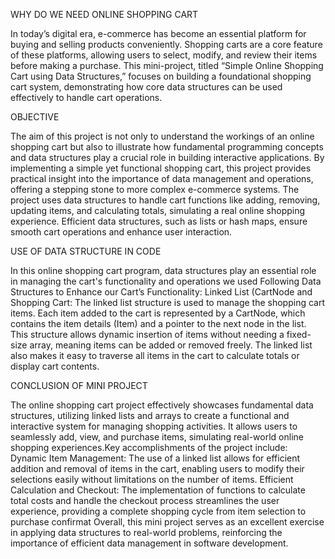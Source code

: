 WHY DO WE NEED ONLINE SHOPPING CART

In today’s digital era, e-commerce has become an essential platform for buying and selling products conveniently. Shopping carts are a core feature of these platforms, allowing users to select, modify, and review their items before making a purchase. This mini-project, titled “Simple Online Shopping Cart using Data Structures,” focuses on building a foundational shopping cart system, demonstrating how core data structures can be used effectively to handle cart operations.

OBJECTIVE

The aim of this project is not only to understand the workings of an online shopping cart but also to illustrate how fundamental programming concepts and data structures play a crucial role in building interactive applications. By implementing a simple yet functional shopping cart, this project provides practical insight into the importance of data management and operations, offering a stepping stone to more complex e-commerce systems.
The project uses data structures to handle cart functions like adding, removing, updating items, and calculating totals, simulating a real online shopping experience. Efficient data structures, such as lists or hash maps, ensure smooth cart operations and enhance user interaction. 

USE OF DATA STRUCTURE IN CODE

In this online shopping cart program, data structures play an essential role in managing the cart's functionality and operations we used  Following Data Structures to Enhance our Cart’s Functionality:
Linked List (CartNode and Shopping Cart:
The linked list structure is used to manage the shopping cart items. Each item added to the cart is represented by a CartNode, which contains the item details (Item) and a pointer to the next node in the list.
This structure allows dynamic insertion of items without needing a fixed-size array, meaning items can be added or removed freely. The linked list also makes it easy to traverse all items in the cart to calculate totals or display cart contents.

CONCLUSION OF MINI PROJECT

The online shopping cart project effectively showcases fundamental data structures, utilizing linked lists and arrays to create a functional and interactive system for managing shopping activities. It allows users to seamlessly add, view, and purchase items, simulating real-world online shopping experiences.Key accomplishments of the project include:
Dynamic Item Management: The use of a linked list allows for efficient addition and removal of items in the cart, enabling users to modify their selections easily without limitations on the number of items.
Efficient Calculation and Checkout: The implementation of functions to calculate total costs and handle the checkout process streamlines the user experience, providing a complete shopping cycle from item selection to purchase confirmat
Overall, this mini project serves as an excellent exercise in applying data structures to real-world problems, reinforcing the importance of efficient data management in software development.
